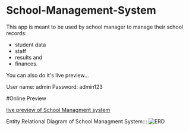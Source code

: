 # School-Management-System

This app is meant to be used by school manager to manage their school records:
 - student data
 - staff
 - results and
 - finances.

You can also do it's live preview...

User name: admin
Password: admin123


#Online Preview

[live preview of School Managment system](http://covid2019.pythonanywhere.com/)





Entity Relational Diagram of School Managment System:::
![ERD](https://github.com/azizahmad7751/school-managment-system/assets/55359922/b8f489d9-cfc3-4edc-aba0-1438bb2d4f47)
